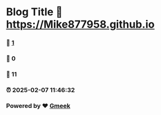 # Blog Title :link: https://Mike877958.github.io 
### :page_facing_up: [1](https://Mike877958.github.io/tag.html) 
### :speech_balloon: 0 
### :hibiscus: 11 
### :alarm_clock: 2025-02-07 11:46:32 
### Powered by :heart: [Gmeek](https://github.com/Meekdai/Gmeek)
